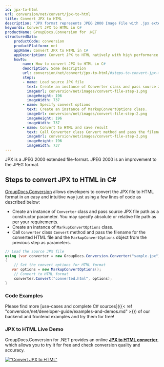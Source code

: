 ```yaml
---
id: jpx-to-html
url: conversion/net/convert/jpx-to-html
title: Convert JPX to HTML
description: "JPX format represents JPEG 2000 Image File with .jpx extension. Learn how to convert JPX to HTML file programmatically in C# language using GroupDocs.Conversion for .NET library."
keywords: Convert JPX to HTML in C#
productName: GroupDocs.Conversion for .NET
structuredData:
    productCode: conversion
    productPlatform: net
    appName: Convert JPX to HTML in C#
    appDescription: Convert JPX to HTML natively with high performance using C# language and server side GroupDocs.Conversion for .NET APIs, without the use of any software like Microsoft or Open Office.
    howTo:
        name: How to convert JPX to HTML in C# 
        description: Some description
        url: conversion/net/convert/jpx-to-html/#steps-to-convert-jpx-to-html-in-c
        steps:
        - name: Load source JPX file 
          text: Create an instance of Converter class and pass source JPX file path as a constructor parameter. You may specify absolute or relative file path as per your requirements. 
          imageUrl: conversion/net/images/convert-file-step-1.png
          imageHeight: 196
          imageWidth: 737
        - name: Specify convert options 
          text: Create an instance of MarkupConvertOptions class.
          imageUrl: conversion/net/images/convert-file-step-2.png
          imageHeight: 196
          imageWidth: 737
        - name: Convert to HTML and save result 
          text: Call Converter class Convert method and pass the filename for the converted HTML file and the MarkupConvertOptions object from the previous step as parameters.
          imageUrl: conversion/net/images/convert-file-step-3.png
          imageHeight: 196
          imageWidth: 737
---
```


JPX is a JPEG 2000 extended file-format. JPEG 2000 is an improvement to the JPEG format.

## Steps to convert JPX to HTML in C#

[GroupDocs.Conversion](https://products.groupdocs.com/conversion/net) allows developers to convert the JPX file to HTML format in an easy and intuitive way just using a few lines of code as described below:

* Create an instance of `Converter` class and pass source JPX file path as a constructor parameter. You may specify absolute or relative file path as per your requirements. 
* Create an instance of `MarkupConvertOptions` class.
* Call `Converter` class `Convert` method and pass the filename for the converted HTML file and the `MarkupConvertOptions` object from the previous step as parameters.

```csharp
// Load the source JPX file
using (var converter = new GroupDocs.Conversion.Converter("sample.jpx"))
{
    // Set the convert options for HTML format
   var options = new MarkupConvertOptions();
    // Convert to HTML format
    converter.Convert("converted.html", options);
}
```

### Code Examples

Please find more [use-cases and complete C# sources]({{< ref "conversion/net/developer-guide/examples-and-demos.md" >}}) of our backend and frontend examples and try them for free!

### JPX to HTML Live Demo

GroupDocs.Conversion for .NET provides an online [**JPX to HTML converter**](https://products.groupdocs.app/conversion/jpx-to-html), which allows you to try it for free and check conversion quality and accuracy.

[!["Convert JPX to HTML"](conversion/net/images/convert-to-html/convert-jpx-to-html.png)](https://products.groupdocs.app/conversion/jpx-to-html)